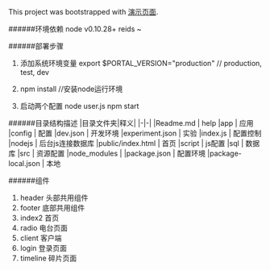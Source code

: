 This project was bootstrapped with [演示页面](http://localhost:3000/#/).


######环境依赖
node v0.10.28+
reids ~

######部署步骤
1. 添加系统环境变量
    export $PORTAL_VERSION="production" // production, test, dev


2. npm install  //安装node运行环境



3. 启动两个配置
    node user.js
    npm start


######目录结构描述
|目录文件夹|释义|
|-|-|
|Readme.md          |        help
|app                |        应用
|config             |       配置
|dev.json           |      开发环境
|experiment.json    |      实验
|index.js           |      配置控制
|nodejs             |    后台js连接数据库
|public/index.html  |     首页
|script             |     js配置
|sql                |     数据库
|src                |     资源配置
|node_modules       |
|package.json       |     配置环境
|package-local.json |     本地


######组件
1. header  头部共用组件
2. footer  底部共用组件
3. index2  首页
4. radio   电台页面
5. client  客户端
6. login   登录页面
7. timeline 碎片页面

